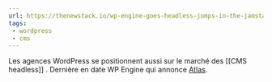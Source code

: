 ```yaml
---
url: https://thenewstack.io/wp-engine-goes-headless-jumps-in-the-jamstack/
tags: 
 - wordpress
 - cms
---
```


Les agences WordPress se positionnent aussi sur le marché des [[CMS headless]] . Dernière en date WP Engine qui annonce [Atlas](https://wpengine.com/atlas).